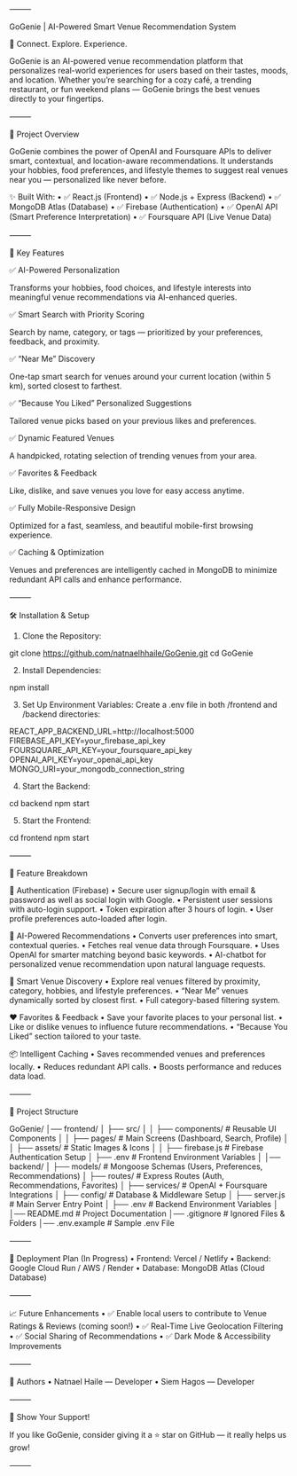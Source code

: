 ⸻

GoGenie | AI-Powered Smart Venue Recommendation System

🚀 Connect. Explore. Experience.

GoGenie is an AI-powered venue recommendation platform that personalizes real-world experiences for users based on their tastes, moods, and location.
Whether you’re searching for a cozy café, a trending restaurant, or fun weekend plans — GoGenie brings the best venues directly to your fingertips.

⸻

📌 Project Overview

GoGenie combines the power of OpenAI and Foursquare APIs to deliver smart, contextual, and location-aware recommendations.
It understands your hobbies, food preferences, and lifestyle themes to suggest real venues near you — personalized like never before.

✨ Built With:
	•	✅ React.js (Frontend)
	•	✅ Node.js + Express (Backend)
	•	✅ MongoDB Atlas (Database)
	•	✅ Firebase (Authentication)
	•	✅ OpenAI API (Smart Preference Interpretation)
	•	✅ Foursquare API (Live Venue Data)

⸻

🎯 Key Features

✅ AI-Powered Personalization

Transforms your hobbies, food choices, and lifestyle interests into meaningful venue recommendations via AI-enhanced queries.

✅ Smart Search with Priority Scoring

Search by name, category, or tags — prioritized by your preferences, feedback, and proximity.

✅ “Near Me” Discovery

One-tap smart search for venues around your current location (within 5 km), sorted closest to farthest.

✅ “Because You Liked” Personalized Suggestions

Tailored venue picks based on your previous likes and preferences.

✅ Dynamic Featured Venues

A handpicked, rotating selection of trending venues from your area.

✅ Favorites & Feedback

Like, dislike, and save venues you love for easy access anytime.

✅ Fully Mobile-Responsive Design

Optimized for a fast, seamless, and beautiful mobile-first browsing experience.

✅ Caching & Optimization

Venues and preferences are intelligently cached in MongoDB to minimize redundant API calls and enhance performance.

⸻

🛠️ Installation & Setup

1. Clone the Repository:

git clone https://github.com/natnaelhhaile/GoGenie.git
cd GoGenie

2. Install Dependencies:

npm install

3. Set Up Environment Variables:
Create a .env file in both /frontend and /backend directories:

REACT_APP_BACKEND_URL=http://localhost:5000
FIREBASE_API_KEY=your_firebase_api_key
FOURSQUARE_API_KEY=your_foursquare_api_key
OPENAI_API_KEY=your_openai_api_key
MONGO_URI=your_mongodb_connection_string

4. Start the Backend:

cd backend
npm start

5. Start the Frontend:

cd frontend
npm start



⸻

📌 Feature Breakdown

🔐 Authentication (Firebase)
	•	Secure user signup/login with email & password as well as social login with Google.
	•	Persistent user sessions with auto-login support.
	•	Token expiration after 3 hours of login.
	•	User profile preferences auto-loaded after login.

🧠 AI-Powered Recommendations
	•	Converts user preferences into smart, contextual queries.
	•	Fetches real venue data through Foursquare.
	•	Uses OpenAI for smarter matching beyond basic keywords.
	•	AI-chatbot for personalized venue recommendation upon natural language requests.

📍 Smart Venue Discovery
	•	Explore real venues filtered by proximity, category, hobbies, and lifestyle preferences.
	•	“Near Me” venues dynamically sorted by closest first.
	•	Full category-based filtering system.

❤️ Favorites & Feedback
	•	Save your favorite places to your personal list.
	•	Like or dislike venues to influence future recommendations.
	•	“Because You Liked” section tailored to your taste.

📦 Intelligent Caching
	•	Saves recommended venues and preferences locally.
	•	Reduces redundant API calls.
	•	Boosts performance and reduces data load.

⸻

🧩 Project Structure

GoGenie/
│── frontend/
│   ├── src/
│   │   ├── components/      # Reusable UI Components
│   │   ├── pages/           # Main Screens (Dashboard, Search, Profile)
│   │   ├── assets/          # Static Images & Icons
│   │   ├── firebase.js      # Firebase Authentication Setup
│   ├── .env                 # Frontend Environment Variables
│
│── backend/
│   ├── models/              # Mongoose Schemas (Users, Preferences, Recommendations)
│   ├── routes/              # Express Routes (Auth, Recommendations, Favorites)
│   ├── services/            # OpenAI + Foursquare Integrations
│   ├── config/              # Database & Middleware Setup
│   ├── server.js            # Main Server Entry Point
│   ├── .env                 # Backend Environment Variables
│
│── README.md                # Project Documentation
│── .gitignore               # Ignored Files & Folders
│── .env.example             # Sample .env File



⸻

🚀 Deployment Plan (In Progress)
	•	Frontend: Vercel / Netlify
	•	Backend: Google Cloud Run / AWS / Render
	•	Database: MongoDB Atlas (Cloud Database)

⸻

📈 Future Enhancements
	•	✅ Enable local users to contribute to Venue Ratings & Reviews (coming soon!)
	•	✅ Real-Time Live Geolocation Filtering
	•	✅ Social Sharing of Recommendations
	•	✅ Dark Mode & Accessibility Improvements

⸻

👤 Authors
	•	Natnael Haile — Developer
	•	Siem Hagos — Developer

⸻

🌟 Show Your Support!

If you like GoGenie, consider giving it a ⭐️ star on GitHub — it really helps us grow!

⸻